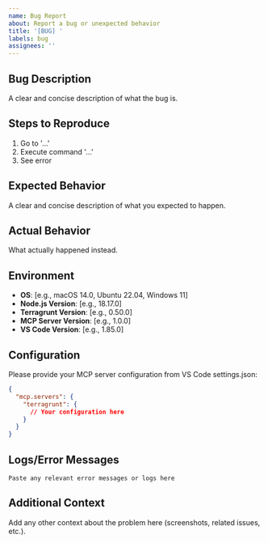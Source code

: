 ```yaml
---
name: Bug Report
about: Report a bug or unexpected behavior
title: '[BUG] '
labels: bug
assignees: ''
---
```


## Bug Description
A clear and concise description of what the bug is.

## Steps to Reproduce
1. Go to '...'
2. Execute command '...'
3. See error

## Expected Behavior
A clear and concise description of what you expected to happen.

## Actual Behavior
What actually happened instead.

## Environment
- **OS**: [e.g., macOS 14.0, Ubuntu 22.04, Windows 11]
- **Node.js Version**: [e.g., 18.17.0]
- **Terragrunt Version**: [e.g., 0.50.0]
- **MCP Server Version**: [e.g., 1.0.0]
- **VS Code Version**: [e.g., 1.85.0]

## Configuration
Please provide your MCP server configuration from VS Code settings.json:
```json
{
  "mcp.servers": {
    "terragrunt": {
      // Your configuration here
    }
  }
}
```

## Logs/Error Messages
```
Paste any relevant error messages or logs here
```

## Additional Context
Add any other context about the problem here (screenshots, related issues, etc.).
